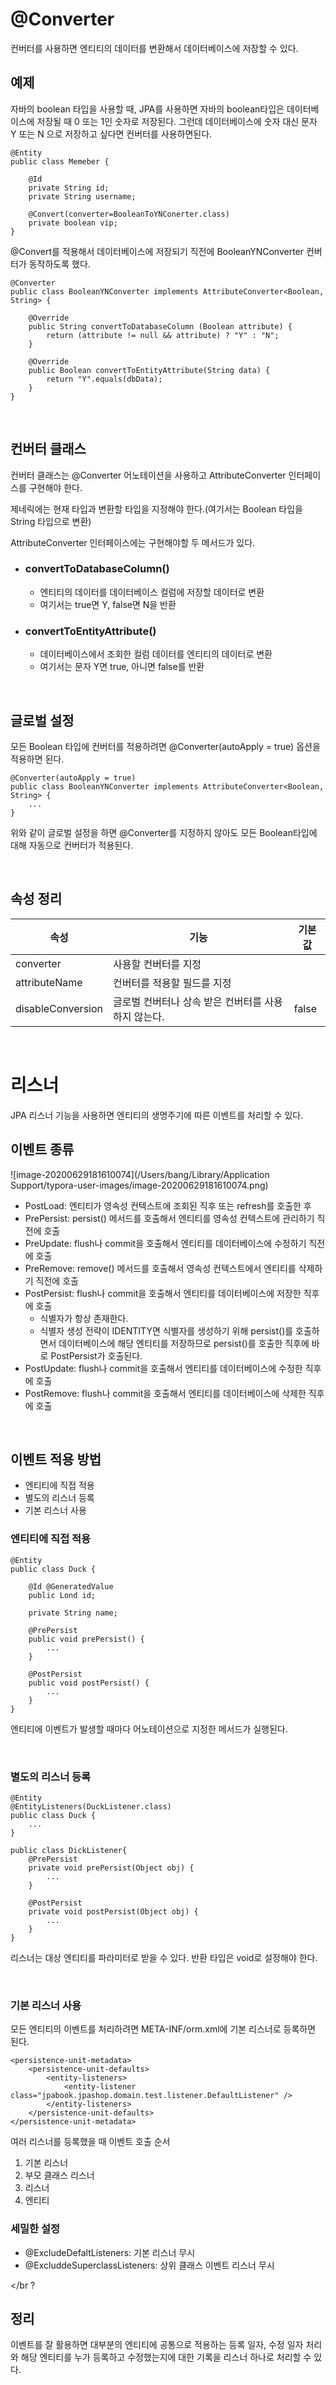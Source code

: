 # @Converter

컨버터를 사용하면 엔티티의 데이터를 변환해서 데이터베이스에 저장할 수 있다.

## 예제

자바의 boolean 타입을 사용할 때, JPA를 사용하면 자바의 boolean타입은 데이터베이스에 저장될 때 0 또는 1인 숫자로 저장된다. 그런데 데이터베이스에 숫자 대신 문자 Y 또는 N 으로 저장하고 싶다면 컨버터를 사용하면된다.

~~~
@Entity
public class Memeber {

	@Id
	private String id;
	private String username;
	
	@Convert(converter=BooleanToYNConerter.class)
	private boolean vip;
}
~~~

@Convert를 적용해서 데이터베이스에 저장되기 직전에 BooleanYNConverter 컨버터가 동작하도록 했다.

~~~
@Converter
public class BooleanYNConverter implements AttributeConverter<Boolean, String> {

	@Override
	public String convertToDatabaseColumn (Boolean attribute) {
		return (attribute != null && attribute) ? "Y" : "N";
	}
	
	@Override
	public Boolean convertToEntityAttribute(String data) {
		return "Y".equals(dbData);
	}
}
~~~

</br >

## 컨버터 클래스

컨버터 클래스는 @Converter 어노테이션을 사용하고 AttributeConverter 인터페이스를 구현해야 한다.

제네릭에는 현재 타입과 변환할 타입을 지정해야 한다.(여기서는 Boolean 타입을 String 타입으로 변환)

AttributeConverter 인터페이스에는 구현해야할 두 메서드가 있다.

- ### convertToDatabaseColumn()

  - 엔티티의 데이터를 데이터베이스 컬럼에 저장할 데이터로 변환
  - 여기서는 true면 Y, false면 N을 반환

- ### convertToEntityAttribute()

  - 데이터베이스에서 조회한 컬럼 데이터를 엔티티의 데이터로 변환
  - 여기서는 문자 Y면 true, 아니면 false를 반환

</br >

## 글로벌 설정

모든 Boolean 타입에 컨버터를 적용하려면 @Converter(autoApply = true) 옵션을 적용하면 된다.

~~~
@Converter(autoApply = true)
public class BooleanYNConverter implements AttributeConverter<Boolean, String> {
	...
}
~~~

위와 같이 글로벌 설정을 하면 @Converter를 지정하지 않아도 모든 Boolean타입에 대해 자동으로 컨버터가 적용된다.

</br >

## 속성 정리

| 속성              | 기능                                                | 기본값 |
| ----------------- | --------------------------------------------------- | ------ |
| converter         | 사용할 컨버터를 지정                                |        |
| attributeName     | 컨버터를 적용할 필드를 지정                         |        |
| disableConversion | 글로벌 컨버터나 상속 받은 컨버터를 사용하지 않는다. | false  |

</br >

# 리스너

JPA 리스너 기능을 사용하면 엔티티의 생명주기에 따른 이벤트를 처리할 수 있다.

## 이벤트 종류

![image-20200629181610074](/Users/bang/Library/Application Support/typora-user-images/image-20200629181610074.png)

- PostLoad: 엔티티가 영속성 컨텍스트에 조회된 직후 또는 refresh를 호출한 후
- PrePersist: persist() 메서드를 호출해서 엔티티를 영속성 컨텍스트에 관리하기 직전에 호출
- PreUpdate: flush나 commit을 호출해서 엔티티를 데이터베이스에 수정하기 직전에 호출
- PreRemove: remove() 메서드를 호출해서 영속성 컨텍스트에서 엔티티를 삭제하기 직전에 호출
- PostPersist: flush나 commit을 호출해서 엔티티를 데이터베이스에 저장한 직후에 호출
  - 식별자가 항상 존재한다.
  - 식별자 생성 전략이 IDENTITY면 식별자를 생성하기 위해 persist()를 호출하면서 데이터베이스에 해당 엔티티를 저장하므로 persist()를 호출한 직후에 바로 PostPersist가 호출된다.
- PostUpdate: flush나 commit을 호출해서 엔티티를 데이터베이스에 수정한 직후에 호출
- PostRemove: flush나 commit을 호출해서 엔티티를 데이터베이스에 삭제한 직후에 호출

</br >

## 이벤트 적용 방법

- 엔티티에 직접 적용
- 별도의 리스너 등록
- 기본 리스너 사용

### 엔티티에 직접 적용

~~~
@Entity
public class Duck {
	
	@Id @GeneratedValue
	public Lond id;
	
	private String name;
	
	@PrePersist
	public void prePersist() {
		...
	}
	
	@PostPersist
	public void postPersist() {
		...
	}
}
~~~

엔티티에 이벤트가 발생할 때마다 어노테이션으로 지정한 메서드가 실행된다.

</br >

### 별도의 리스너 등록

~~~
@Entity
@EntityListeners(DuckListener.class)
public class Duck {
	...
}

public class DickListener{
	@PrePersist
	private void prePersist(Object obj) {
		...
	}
	
	@PostPersist
	private void postPersist(Object obj) {
		...
	}
}
~~~

리스너는 대상 엔티티를 파라미터로 받을 수 있다. 반환 타입은 void로 설정해야 한다.

</br >

### 기본 리스너 사용

모든 엔티티의 이벤트를 처리하려면 META-INF/orm.xml에 기본 리스너로 등록하면 된다.

~~~
<persistence-unit-metadata>
	<persistence-unit-defaults>
		<entity-listeners>
			<entity-listener class="jpabook.jpashop.domain.test.listener.DefaultListener" />
		</entity-listeners>
	</persistence-unit-defaults>
</persistence-unit-metadata>
~~~

여러 리스너를 등록했을 때 이벤트 호출 순서

1. 기본 리스너
2. 부모 클래스 리스너
3. 리스너
4. 엔티티

### 세밀한 설정

- @ExcludeDefaltListeners: 기본 리스너 무시
- @ExcluddeSuperclassListeners: 상위 클래스 이벤트 리스너 무시

</br ?

## 정리

이벤트를 잘 활용하면 대부분의 엔티티에 공통으로 적용하는 등록 일자, 수정 일자 처리와 해당 엔티티를 누가 등록하고 수정했는지에 대한 기록을 리스너 하나로 처리할 수 있다.